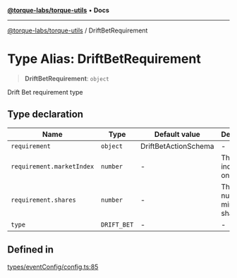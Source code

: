 [**@torque-labs/torque-utils**](../README.md) • **Docs**

***

[@torque-labs/torque-utils](../README.md) / DriftBetRequirement

# Type Alias: DriftBetRequirement

> **DriftBetRequirement**: `object`

Drift Bet requirement type

## Type declaration

| Name | Type | Default value | Description | Defined in |
| ------ | ------ | ------ | ------ | ------ |
| `requirement` | `object` | DriftBetActionSchema | - | [types/eventConfig/config.ts:79](https://github.com/torque-labs/torque-utils/blob/c76fb4101d477d1e8e6fb4f5de7a277964527c27/types/eventConfig/config.ts#L79) |
| `requirement.marketIndex` | `number` | - | The market index to bet on | [types/eventConfig/requirements.ts:182](https://github.com/torque-labs/torque-utils/blob/c76fb4101d477d1e8e6fb4f5de7a277964527c27/types/eventConfig/requirements.ts#L182) |
| `requirement.shares` | `number` | - | The number of minimum shars to bet | [types/eventConfig/requirements.ts:186](https://github.com/torque-labs/torque-utils/blob/c76fb4101d477d1e8e6fb4f5de7a277964527c27/types/eventConfig/requirements.ts#L186) |
| `type` | `DRIFT_BET` | - | - | [types/eventConfig/config.ts:78](https://github.com/torque-labs/torque-utils/blob/c76fb4101d477d1e8e6fb4f5de7a277964527c27/types/eventConfig/config.ts#L78) |

## Defined in

[types/eventConfig/config.ts:85](https://github.com/torque-labs/torque-utils/blob/c76fb4101d477d1e8e6fb4f5de7a277964527c27/types/eventConfig/config.ts#L85)
